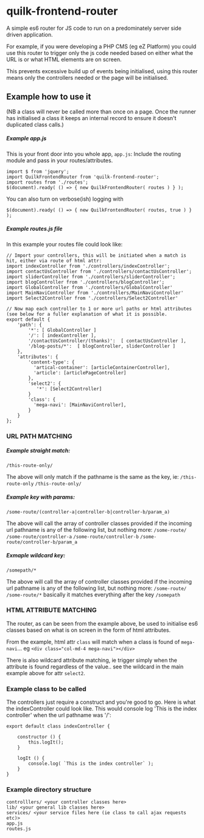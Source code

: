 # quilk-frontend-router 

A simple es6 router for JS code to run on a predominately server side driven application.

For example, if you were developing a PHP CMS (eg eZ Platform) you could use this router to trigger only the js code needed based on either what the URL is or what HTML elements are on screen.

This prevents excessive build up of events being initialised, using this router means only the controllers needed or the page will be initialised.



## Example how to use it
(NB a class will never be called more than once on a page. Once the runner has initialised a class it keeps an internal record to ensure it doesn't duplicated class calls.)


##### Example app.js
This is your front door into you whole app, `app.js`: Include the routing module and pass in your routes/attributes.
```
import $ from 'jquery';
import QuilkFrontendRouter from 'quilk-frontend-router';
import routes from './routes';
$(document).ready( () => { new QuilkFrontendRouter( routes ) } );
```

You can also turn on verbose(ish) logging with
```
$(document).ready( () => { new QuilkFrontendRouter( routes, true ) } );
```


##### Example routes.js file
In this example your routes file could look like:
```
// Import your controllers, this will be initiated when a match is hit, either via route of html attr:
import indexController from './controllers/indexController';
import contactUsController from './controllers/contactUsController';
import sliderController from './controllers/sliderController';
import blogController from './controllers/blogController';
import GlobalController from './controllers/GlobalController'
import MainNaviController from './controllers/MainNaviController'
import Select2Controller from './controllers/Select2Controller'

// Now map each controller to 1 or more url paths or html attributes (see below for a fuller explanation of what it is possible.
export default {
    'path': {
        '*': [ GlobalController ]
        '/': [ indexController ],
        '/contactUsController/(thanks)':  [ contactUsController ],
        '/blog-posts/*':  [ blogController, sliderController ]
    },
    'attributes': {
        'content-type': {
          'artical-container': [articleContainerController],
          'article': [articlePageController]
        },
        'select2': {
           '*': [Select2Controller]
        }
        'class': {
          'mega-navi': [MainNaviController],
        }
    }
};
```


### URL PATH MATCHING

##### Example straight match:
`/this-route-only/`

The above will only match if the pathname is the same as the key, ie:
`/this-route-only`
`/this-route-only/`


##### Example key with params:
`/some-route/(controller-a|controller-b|controller-b/param_a)`

The above will call the array of controller classes provided if the incoming url pathname is any of the following list, but nothing more:
`/some-route/`
`/some-route/controller-a`
`/some-route/controller-b`
`/some-route/controller-b/param_a`

##### Exmaple wildcard key:
`/somepath/*`

The above will call the array of controller classes provided if the incoming url pathname is any of the following list, but nothing more:
`/some-route/`
`/some-route/*` basically it matches everything after the key `/somepath`


### HTML ATTRIBUTE MATCHING
The router, as can be seen from the example above, be used to initialise es6 classes based on what is on screen in the form of html attributes.

From the example, html attr `class` will match when a class is found of `mega-navi`... eg   `<div class="col-md-4 mega-navi"></div>`

There is also wildcard attribute matching, ie trigger simply when the attribute is found regardless of the value.. see the wildcard in the main example above for attr `select2`.



### Example class to be called

The controllers just require a construct and you're good to go. Here is what the indexController could look like. This would console log 'This is the index controller' when the url pathname was '/':

```
export default class indexController {

    constructor () {
        this.logIt();
    }
    
    logIt () {
        console.log( `This is the index controller` );
    }
}
```

### Example directory structure

```
controlllers/ <your controller classes here>
lib/ <your general lib classes here>
services/ <your service files here (ie class to call ajax requests etc)>
app.js
routes.js
```